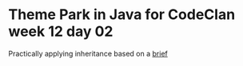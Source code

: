 # Theme Park in Java for CodeClan week 12 day 02

Practically applying inheritance based on a [brief](https://github.com/codeclan/e25_classnotes/blob/master/week_12/day_2/homework/theme_park.md)
